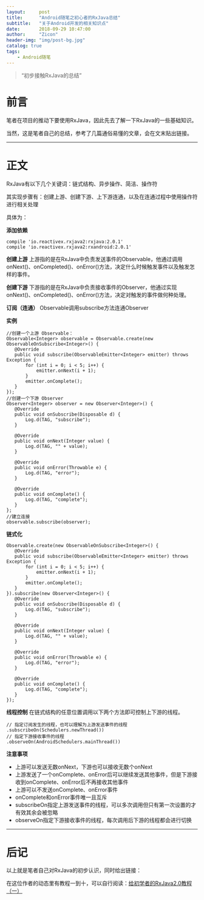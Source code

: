 ```yaml
---
layout:     post
title:      "Android随笔之初心者的RxJava总结"
subtitle:   "关于Android开发的相关知识点"
date:       2018-09-29 10:47:00
author:     "Zicon"
header-img: "img/post-bg.jpg"
catalog: true
tags:
    - Android随笔
---
```


> “初步接触RxJava的总结”


# 前言

笔者在项目的推动下要使用RxJava，因此先去了解一下RxJava的一些基础知识。

当然，这是笔者自己的总结，参考了几篇通俗易懂的文章，会在文末贴出链接。

---

# 正文

RxJava有以下几个关键词：链式结构、异步操作、简洁、操作符

其实现步骤有：创建上游、创建下游、上下游连通，以及在连通过程中使用操作符进行相关处理

具体为：

 **添加依赖**
 
```
compile 'io.reactivex.rxjava2:rxjava:2.0.1'
compile 'io.reactivex.rxjava2:rxandroid:2.0.1'
```

 **创建上游**
 上游指的是在RxJava中负责发送事件的Observable，他通过调用onNext()、onCompleted()、onError()方法，决定什么时候触发事件以及触发怎样的事件。
 
 **创建下游**
 下游指的是在RxJava中负责接收事件的Observer，他通过实现onNext()、onCompleted()、onError()方法，决定对触发的事件做何种处理。
 
 **订阅（连通）**
 Observable调用subscribe方法连通Observer

 **实例**
 
 ```
//创建一个上游 Observable：
Observable<Integer> observable = Observable.create(new ObservableOnSubscribe<Integer>() {
    @Override
    public void subscribe(ObservableEmitter<Integer> emitter) throws Exception {
        for (int i = 0; i < 5; i++) {
            emitter.onNext(i + 1);
        }
        emitter.onComplete();
    }
});
//创建一个下游 Observer
Observer<Integer> observer = new Observer<Integer>() {
    @Override
    public void onSubscribe(Disposable d) {
        Log.d(TAG, "subscribe");
    }

    @Override
    public void onNext(Integer value) {
        Log.d(TAG, "" + value);
    }

    @Override
    public void onError(Throwable e) {
        Log.d(TAG, "error");
    }

    @Override
    public void onComplete() {
        Log.d(TAG, "complete");
    }
};
//建立连接
observable.subscribe(observer);	
 ```
 
 **链式化**
 
 ```
Observable.create(new ObservableOnSubscribe<Integer>() {
    @Override
    public void subscribe(ObservableEmitter<Integer> emitter) throws Exception {
        for (int i = 0; i < 5; i++) {
            emitter.onNext(i + 1);
        }
        emitter.onComplete();
    }
}).subscribe(new Observer<Integer>() {
    @Override
    public void onSubscribe(Disposable d) {
        Log.d(TAG, "subscribe");
    }

    @Override
    public void onNext(Integer value) {
        Log.d(TAG, "" + value);
    }

    @Override
    public void onError(Throwable e) {
        Log.d(TAG, "error");
    }

    @Override
    public void onComplete() {
        Log.d(TAG, "complete");
    }
}); 
 ```
 
 **线程控制**
 在链式结构的任意位置调用以下两个方法即可控制上下游的线程。

 ```
 // 指定订阅发生的线程，也可以理解为上游发送事件的线程
 .subscribeOn(Schedulers.newThread())
 // 指定下游接收事件的线程
 .observeOn(AndroidSchedulers.mainThread())
 ```
 
 **注意事项**
 
 - 上游可以发送无数onNext，下游也可以接收无数个onNext
 - 上游发送了一个onComplete、onError后可以继续发送其他事件，但是下游接收到onComplete、onError后不再接收其他事件
 - 上游可以不发送onComplete、onError事件
 - onComplete和onError事件唯一且互斥
 - subscribeOn指定上游发送事件的线程，可以多次调用但只有第一次设置的才有效其余会被忽略
 - observeOn指定下游接收事件的线程，每次调用后下游的线程都会进行切换
  
---

# 后记
以上就是笔者自己对RxJava的初步认识，同时给出链接：

在这位作者的动态里有教程一到十，可以自行阅读：[给初学者的RxJava2.0教程（一）](https://www.jianshu.com/p/464fa025229e)
